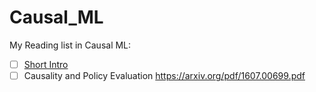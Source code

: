 # Causal_ML
My Reading list in Causal ML:

- [ ] [Short Intro]( http://www.unofficialgoogledatascience.com/2017/01/causality-in-machine-learning.html) 
- [ ] Causality and Policy Evaluation https://arxiv.org/pdf/1607.00699.pdf
